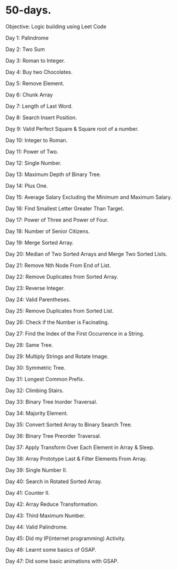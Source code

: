 # 50-days.


Objective: Logic building using Leet Code

Day 1: Palindrome 

Day 2: Two Sum

Day 3: Roman to Integer.

Day 4: Buy two Chocolates.

Day 5: Remove Element.

Day 6: Chunk Array

Day 7: Length of Last Word.

Day 8: Search Insert Position.

Dqy 9: Valid Perfect Square & Square root of a number.

Day 10: Integer to Roman.

Day 11: Power of Two.

Day 12: Single Number.

Day 13: Maximum Depth of Binary Tree.

Day 14: Plus One.

Day 15: Average Salary Excluding the Minimum and Maximum Salary.

Day 16: Find Smallest Letter Greater Than Target.

Day 17: Power of Three and Power of Four.

Day 18: Number of Senior Citizens.

Day 19: Merge Sorted Array.

Day 20: Median of Two Sorted Arrays and Merge Two Sorted Lists.

Day 21: Remove Nth Node From End of List.

Day 22: Remove Duplicates from Sorted Array.

Day 23: Reverse Integer.

Day 24: Valid Parentheses.

Day 25: Remove Duplicates from Sorted List.

Day 26: Check if the Number is Facinating.

Day 27: Find the Index of the First Occurrence in a String.

Day 28: Same Tree.

Day 29: Multiply Strings and Rotate Image.

Day 30: Symmetric Tree.

Day 31: Longest Common Prefix.

Day 32: Climbing Stairs.

Day 33: Binary Tree Inorder Traversal.

Day 34: Majority Element.

Day 35: Convert Sorted Array to Binary Search Tree.

Day 36:  Binary Tree Preorder Traversal.

Day 37: Apply Transform Over Each Element in Array & Sleep.

Day 38: Array Prototype Last & Filter Elements From Array.

Day 39: Single Number II.

Day 40: Search in Rotated Sorted Array.

Day 41: Counter II.

Day 42: Array Reduce Transformation.

Day 43: Third Maximum Number.

Day 44: Valid Palindrome.

Day 45: Did my IP(internet programming) Activity.

Day 46: Learnt some basics of GSAP.

Day 47: Did some basic animations with GSAP.
